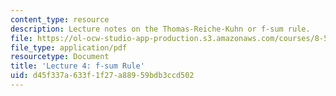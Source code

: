 ```yaml
---
content_type: resource
description: Lecture notes on the Thomas-Reiche-Kuhn or f-sum rule.
file: https://ol-ocw-studio-app-production.s3.amazonaws.com/courses/8-512-theory-of-solids-ii-spring-2009/d45f337a633f1f27a88959bdb3ccd502_MIT8_512s09_lec03f.pdf
file_type: application/pdf
resourcetype: Document
title: 'Lecture 4: f-sum Rule'
uid: d45f337a-633f-1f27-a889-59bdb3ccd502
---
```

